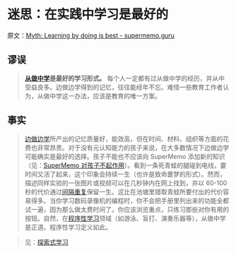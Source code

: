 # 迷思：在实践中学习是最好的

原文：[Myth: Learning by doing is best - supermemo.guru](https://supermemo.guru/wiki/Myth:_Learning_by_doing_is_best)

## 谬误

> **[从做中学](https://supermemo.guru/wiki/Discovery_learning)是最好的学习形式。** 每个人一定都有过从做中学的经历，并从中受益良多。边做边学得到的记忆，往往能经年不忘。难怪一些教育工作者认为，从做中学这一办法，应该是教育的唯一方案。

## 事实

> [边做边学](https://supermemo.guru/wiki/Discovery_learning)所产出的记忆质量好，能效高，但在时间、材料、组织等方面的花费也非常昂贵。对于没有元认知能力的孩子来说，在大多数情况下边做边学可能确实是最好的选择。孩子不能也不应该向 SuperMemo 添加新的知识（见：[SuperMemo 对孩子不起作用](https://supermemo.guru/wiki/SuperMemo_does_not_work_for_kids)）。看到一条死青蛙的腿碰到电线，霎时间又活了起来，这个印象会持续一生（也许是致命噩梦的形式）。然而，描述同样实验的一张图片或视频可以在几秒钟内在网上找到，并以 60-100 秒的代价通过[间隔重复](https://supermemo.guru/wiki/Spaced_repetition)保留一生。这比在池塘里猎取青蛙所要付出的代价容易得多。当你学习数码录像机的编程时，你不会把手册里列出来的功能全都试一遍，因为那么做太费时间了。你应该浏览重点，只练习那些对你有用的按钮。自然，在[程序性学习](https://supermemo.guru/wiki/Procedural_learning)领域（如游泳、盲打、演奏乐器等），从做中学是正道。程序性学习定义如此。

> 见：[探索式学习](https://supermemo.guru/wiki/Discovery_learning)